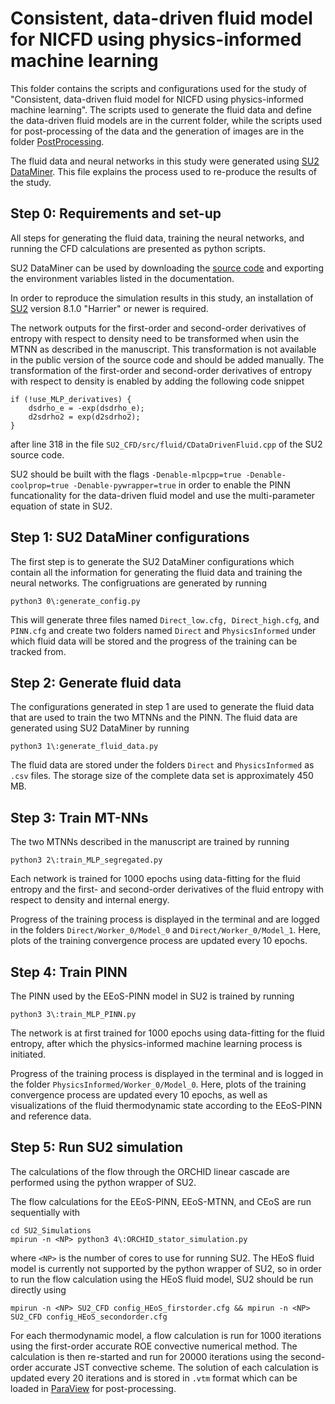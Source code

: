 # Consistent, data-driven fluid model for NICFD using physics-informed machine learning

This folder contains the scripts and configurations used for the study of "Consistent, data-driven fluid model for NICFD using physics-informed machine learning". The scripts used to generate the fluid data and define the data-driven fluid models are in the current folder, while the scripts used for post-processing of the data and the generation of images are in the folder [PostProcessing](./PostProcessing/). 

The fluid data and neural networks in this study were generated using [SU2 DataMiner](https://github.com/EvertBunschoten/SU2_DataMiner). This file explains the process used to re-produce the results of the study.

## Step 0: Requirements and set-up 

All steps for generating the fluid data, training the neural networks, and running the CFD calculations are presented as python scripts. 

SU2 DataMiner can be used by downloading the [source code](https://github.com/EvertBunschoten/SU2_DataMiner) and exporting the environment variables listed in the documentation. 

In order to reproduce the simulation results in this study, an installation of [SU2](https://github.com/su2code/SU2.git) version 8.1.0 "Harrier" or newer is required. 

The network outputs for the first-order and second-order derivatives of entropy with respect to density need to be transformed when usin the MTNN as described in the manuscript. This transformation is not available in the public version of the source code and should be added manually. The transformation of the first-order and second-order derivatives of entropy with respect to density is enabled by adding the following code snippet
```
if (!use_MLP_derivatives) {
    dsdrho_e = -exp(dsdrho_e);
    d2sdrho2 = exp(d2sdrho2);
}
```
after line 318 in the file ```SU2_CFD/src/fluid/CDataDrivenFluid.cpp``` of the SU2 source code. 

SU2 should be built with the flags ```-Denable-mlpcpp=true -Denable-coolprop=true -Denable-pywrapper=true``` in order to enable the PINN funcationality for the data-driven fluid model and use the multi-parameter equation of state in SU2.

## Step 1: SU2 DataMiner configurations

The first step is to generate the SU2 DataMiner configurations which contain all the information for generating the fluid data and training the neural networks. The configruations are generated by running
```
python3 0\:generate_config.py
```
This will generate three files named ```Direct_low.cfg, Direct_high.cfg```, and ```PINN.cfg``` and create two folders named ```Direct``` and ```PhysicsInformed``` under which fluid data will be stored and the progress of the training can be tracked from.

## Step 2: Generate fluid data

The configurations generated in step 1 are used to generate the fluid data that are used to train the two MTNNs and the PINN. The fluid data are generated using SU2 DataMiner by running 
```
python3 1\:generate_fluid_data.py 
```
The fluid data are stored under the folders ```Direct``` and ```PhysicsInformed``` as ```.csv``` files. The storage size of the complete data set is approximately 450 MB.

## Step 3: Train MT-NNs

The two MTNNs described in the manuscript are trained by running 
```
python3 2\:train_MLP_segregated.py
```
Each network is trained for 1000 epochs using data-fitting for the fluid entropy and the first- and second-order derivatives of the fluid entropy with respect to density and internal energy.

Progress of the training process is displayed in the terminal and are logged in the folders ```Direct/Worker_0/Model_0``` and ```Direct/Worker_0/Model_1```. Here, plots of the training convergence process are updated every 10 epochs.

## Step 4: Train PINN

The PINN used by the EEoS-PINN model in SU2 is trained by running 
```
python3 3\:train_MLP_PINN.py
```
The network is at first trained for 1000 epochs using data-fitting for the fluid entropy, after which the physics-informed machine learning process is initiated. 

Progress of the training process is displayed in the terminal and is logged in the folder ```PhysicsInformed/Worker_0/Model_0```. Here, plots of the training convergence process are updated every 10 epochs, as well as visualizations of the fluid thermodynamic state according to the EEoS-PINN and reference data. 


## Step 5: Run SU2 simulation

The calculations of the flow through the ORCHID linear cascade are performed using the python wrapper of SU2. 

The flow calculations for the EEoS-PINN, EEoS-MTNN, and CEoS are run sequentially with
```
cd SU2_Simulations
mpirun -n <NP> python3 4\:ORCHID_stator_simulation.py
```
where ```<NP>``` is the number of cores to use for running SU2. The HEoS fluid model is currently not supported by the python wrapper of SU2, so in order to run the flow calculation using the HEoS fluid model, SU2 should be run directly using
```
mpirun -n <NP> SU2_CFD config_HEoS_firstorder.cfg && mpirun -n <NP> SU2_CFD config_HEoS_secondorder.cfg
```

For each thermodynamic model, a flow calculation is run for 1000 iterations using the first-order accurate ROE convective numerical method. The calculation is then re-started and run for 20000 iterations using the second-order accurate JST convective scheme. The solution of each calculation is updated every 20 iterations and is stored in ```.vtm``` format which can be loaded in [ParaView](https://www.paraview.org/) for post-processing.